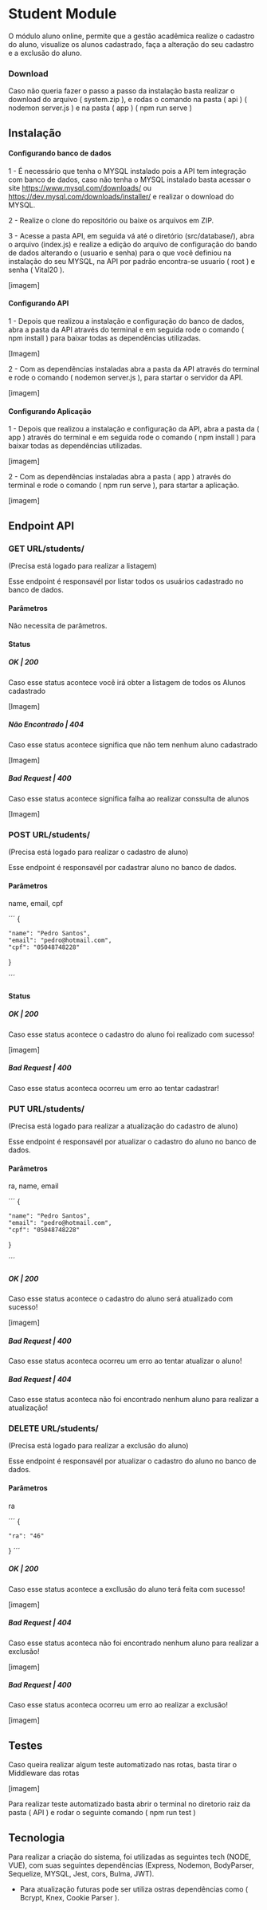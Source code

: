 # Student Module
O módulo aluno online, permite que a gestão acadêmica realize o cadastro do aluno, visualize os alunos cadastrado, faça a alteração do seu cadastro e a exclusão do aluno.

### Download
Caso não queria fazer o passo a passo da instalação basta realizar o download do arquivo ( system.zip ), e rodas o comando na pasta ( api ) ( nodemon server.js ) e na pasta ( app ) ( npm run serve )

## Instalação

#### Configurando banco de dados
1 - É necessário que tenha o MYSQL instalado pois a API tem integração com banco de dados, caso não tenha o MYSQL instalado basta acessar o site https://www.mysql.com/downloads/ ou https://dev.mysql.com/downloads/installer/ e realizar o download do MYSQL.

2 - Realize o clone do repositório ou baixe os arquivos em ZIP.

3 - Acesse a pasta API, em seguida vá até o diretório (src/database/), abra o arquivo (index.js) e realize a edição do arquivo de configuração do bando de dados alterando o (usuario e senha) para o que você definiou na instalação do seu MYSQL, na API por padrão encontra-se usuario ( root ) e senha ( Vital20 ).

[imagem]

#### Configurando API
1 - Depois que realizou a instalação e configuração do banco de dados, abra a pasta da API através do terminal e em seguida rode o comando ( npm install ) para baixar todas as dependências utilizadas.

[Imagem]

2 - Com as dependências instaladas abra a pasta da API através do terminal e rode o comando ( nodemon server.js ), para startar o servidor da API.

[imagem]

#### Configurando Aplicação 

1 - Depois que realizou a instalação e configuração da API, abra a pasta da ( app ) através do terminal e em seguida rode o comando ( npm install ) para baixar todas as dependências utilizadas.

[imagem]

2 - Com as dependências instaladas abra a pasta ( app ) através do terminal e rode o comando ( npm run serve ), para startar a aplicação.

[imagem]

## Endpoint API

### GET URL/students/

(Precisa está logado para realizar a listagem)

Esse endpoint é responsavél por listar todos os usuários cadastrado no banco de dados.

#### Parâmetros

Não necessita de parâmetros.

#### Status

##### OK | 200
Caso esse status acontece você irá obter a listagem de todos os Alunos cadastrado

[Imagem]

##### Não Encontrado | 404
Caso esse status acontece significa que não tem nenhum aluno cadastrado

[Imagem]

##### Bad Request | 400

Caso esse status acontece significa falha ao realizar conssulta de alunos

[Imagem]

### POST URL/students/

(Precisa está logado para realizar o cadastro de aluno)

Esse endpoint é responsavél por cadastrar aluno no banco de dados.

#### Parâmetros
name, email, cpf

´´´
{

    "name": "Pedro Santos",
    "email": "pedro@hotmail.com",
    "cpf": "05048748228"

}

´´´
#### Status

##### OK | 200
Caso esse status acontece o cadastro do aluno foi realizado com sucesso!

[imagem]

##### Bad Request | 400
Caso esse status aconteca ocorreu um erro ao tentar cadastrar!


### PUT URL/students/

(Precisa está logado para realizar a atualização do cadastro de aluno)

Esse endpoint é responsavél por atualizar o cadastro do aluno no banco de dados.

#### Parâmetros
ra, name, email

´´´
{

    "name": "Pedro Santos",
    "email": "pedro@hotmail.com",
    "cpf": "05048748228"

}

´´´

##### OK | 200
Caso esse status acontece o cadastro do aluno será atualizado com sucesso!

[imagem]

##### Bad Request | 400
Caso esse status aconteca ocorreu um erro ao tentar atualizar o aluno!

##### Bad Request | 404
Caso esse status aconteca não foi encontrado nenhum aluno para realizar a atualização!


### DELETE URL/students/

(Precisa está logado para realizar a exclusão do aluno)

Esse endpoint é responsavél por atualizar o cadastro do aluno no banco de dados.

#### Parâmetros
ra

´´´
{
    
    "ra": "46"

}
´´´

##### OK | 200
Caso esse status acontece a excllusão do aluno terá feita com sucesso!

[imagem]

##### Bad Request | 404
Caso esse status aconteca não foi encontrado nenhum aluno para realizar a exclusão!

[imagem]

##### Bad Request | 400
Caso esse status aconteca ocorreu um erro ao realizar a exclusão!

[imagem]

## Testes
Caso queira realizar algum teste automatizado nas rotas, basta tirar o Middleware das rotas

[imagem]

Para realizar teste automatizado basta abrir o terminal no diretorio raiz da pasta ( API ) e rodar o seguinte comando ( npm run test )

## Tecnologia

Para realizar a criação do sistema, foi utilizadas as seguintes tech (NODE, VUE), com suas seguintes dependências (Express, Nodemon, BodyParser, Sequelize, MYSQL, Jest, cors, Bulma, JWT).
 - Para atualização futuras pode ser utiliza ostras dependências como ( Bcrypt, Knex, Cookie Parser ).
